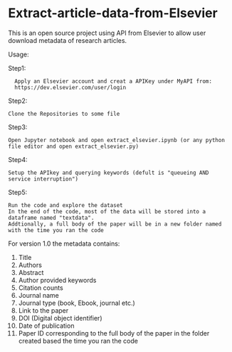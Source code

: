 # Extract-article-data-from-Elsevier
This is an open source project using API from Elsevier to allow user download metadata of research articles.

Usage:

Step1: 

      Apply an Elsevier account and creat a APIKey under MyAPI from:
      https://dev.elsevier.com/user/login
      
Step2:

    Clone the Repositories to some file

Step3:

    Open Jupyter notebook and open extract_elsevier.ipynb (or any python file editor and open extract_elsevier.py)

Step4:

    Setup the APIkey and querying keywords (defult is "queueing AND service interruption")

Step5:

    Run the code and explore the dataset
    In the end of the code, most of the data will be stored into a dataframe named "textdata".
    Addtionally, a full body of the paper will be in a new folder named with the time you ran the code
   
For version 1.0 the metadata contains:
1. Title
2. Authors
3. Abstract
4. Author provided keywords
5. Citation counts
6. Journal name
7. Journal type (book, Ebook, journal etc.)
8. Link to the paper
9. DOI (Digital object identifier)
10. Date of publication
11. Paper ID corresponding to the full body of the paper in the folder created based the time you ran the code
    
 
